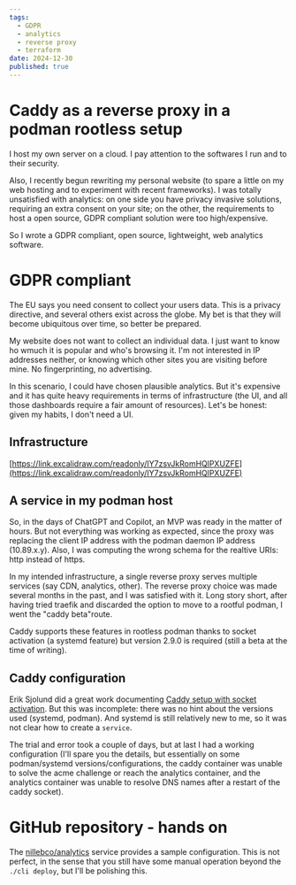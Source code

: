 ```yaml
---
tags:
  - GDPR
  - analytics
  - reverse proxy
  - terraform
date: 2024-12-30
published: true
---
```


# Caddy as a reverse proxy in a podman rootless setup

I host my own server on a cloud. I pay attention to the softwares I run and to their security.

Also, I recently begun rewriting my personal website (to spare a little on my web hosting and to experiment with recent frameworks). I was totally unsatisfied with analytics: on one side you have privacy invasive solutions, requiring an extra consent on your site; on the other, the requirements to host a open source, GDPR compliant solution were too high/expensive.

So I wrote a GDPR compliant, open source, lightweight, web analytics software.

# GDPR compliant

The EU says you need consent to collect your users data. This is a privacy directive, and several others exist across the globe. My bet is that they will become ubiquitous over time, so better be prepared.

My website does not want to collect an individual data. I just want to know ho wmuch it is popular and who's browsing it. I'm not interested in IP addresses neither, or knowing which other sites you are visiting before mine. No fingerprinting, no advertising.

In this scenario, I could have chosen plausible analytics. But it's expensive and it has quite heavy requirements in terms of infrastructure (the UI, and all those dashboards require a fair amount of resources). Let's be honest: given my habits, I don't need a UI.

## Infrastructure

[https://link.excalidraw.com/readonly/IY7zsvJkRomHQlPXUZFE](https://link.excalidraw.com/readonly/IY7zsvJkRomHQlPXUZFE)

## A service in my podman host

So, in the days of ChatGPT and Copilot, an MVP was ready in the matter of hours. But not everything was working as expected, since the proxy was replacing the client IP address with the podman daemon IP address (10.89.x.y). Also, I was computing the wrong schema for the realtive URIs: http instead of https.

In my intended infrastructure, a single reverse proxy serves multiple services (say CDN, analytics, other). The reverse proxy choice was made several months in the past, and I was satisfied with it. Long story short, after having tried traefik and discarded the option to move to a rootful podman, I went the "caddy beta"route.

Caddy supports these features in rootless podman thanks to socket activation (a systemd feature) but version 2.9.0 is required (still a beta at the time of writing).

## Caddy configuration

Erik Sjolund did a great work documenting [Caddy setup with socket activation](https://github.com/eriksjolund/podman-caddy-socket-activation). But this was incomplete: there was no hint about the versions used (systemd, podman). And systemd is still relatively new to me, so it was not clear how to create a `service`.

The trial and error took a couple of days, but at last I had a working configuration (I'll spare you the details, but essentially on some podman/systemd versions/configurations, the caddy container was unable to solve the acme challenge or reach the analytics container, and the analytics container was unable to resolve DNS names after a restart of the caddy socket).

# GitHub repository - hands on

The [nillebco/analytics](https://github.com/nillebco/analytics) service provides a sample configuration. This is not perfect, in the sense that you still have some manual operation beyond the `./cli deploy`, but I'll be polishing this.
